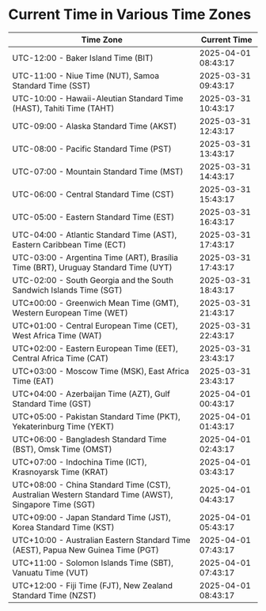 # Current Time in Various Time Zones

| Time Zone | Current Time |
|-----------|--------------|
| UTC-12:00 - Baker Island Time (BIT) | 2025-04-01 08:43:17 |
| UTC-11:00 - Niue Time (NUT), Samoa Standard Time (SST) | 2025-03-31 09:43:17 |
| UTC-10:00 - Hawaii-Aleutian Standard Time (HAST), Tahiti Time (TAHT) | 2025-03-31 10:43:17 |
| UTC-09:00 - Alaska Standard Time (AKST) | 2025-03-31 12:43:17 |
| UTC-08:00 - Pacific Standard Time (PST) | 2025-03-31 13:43:17 |
| UTC-07:00 - Mountain Standard Time (MST) | 2025-03-31 14:43:17 |
| UTC-06:00 - Central Standard Time (CST) | 2025-03-31 15:43:17 |
| UTC-05:00 - Eastern Standard Time (EST) | 2025-03-31 16:43:17 |
| UTC-04:00 - Atlantic Standard Time (AST), Eastern Caribbean Time (ECT) | 2025-03-31 17:43:17 |
| UTC-03:00 - Argentina Time (ART), Brasília Time (BRT), Uruguay Standard Time (UYT) | 2025-03-31 17:43:17 |
| UTC-02:00 - South Georgia and the South Sandwich Islands Time (SGT) | 2025-03-31 18:43:17 |
| UTC±00:00 - Greenwich Mean Time (GMT), Western European Time (WET) | 2025-03-31 21:43:17 |
| UTC+01:00 - Central European Time (CET), West Africa Time (WAT) | 2025-03-31 22:43:17 |
| UTC+02:00 - Eastern European Time (EET), Central Africa Time (CAT) | 2025-03-31 23:43:17 |
| UTC+03:00 - Moscow Time (MSK), East Africa Time (EAT) | 2025-03-31 23:43:17 |
| UTC+04:00 - Azerbaijan Time (AZT), Gulf Standard Time (GST) | 2025-04-01 00:43:17 |
| UTC+05:00 - Pakistan Standard Time (PKT), Yekaterinburg Time (YEKT) | 2025-04-01 01:43:17 |
| UTC+06:00 - Bangladesh Standard Time (BST), Omsk Time (OMST) | 2025-04-01 02:43:17 |
| UTC+07:00 - Indochina Time (ICT), Krasnoyarsk Time (KRAT) | 2025-04-01 03:43:17 |
| UTC+08:00 - China Standard Time (CST), Australian Western Standard Time (AWST), Singapore Time (SGT) | 2025-04-01 04:43:17 |
| UTC+09:00 - Japan Standard Time (JST), Korea Standard Time (KST) | 2025-04-01 05:43:17 |
| UTC+10:00 - Australian Eastern Standard Time (AEST), Papua New Guinea Time (PGT) | 2025-04-01 07:43:17 |
| UTC+11:00 - Solomon Islands Time (SBT), Vanuatu Time (VUT) | 2025-04-01 07:43:17 |
| UTC+12:00 - Fiji Time (FJT), New Zealand Standard Time (NZST) | 2025-04-01 08:43:17 |
